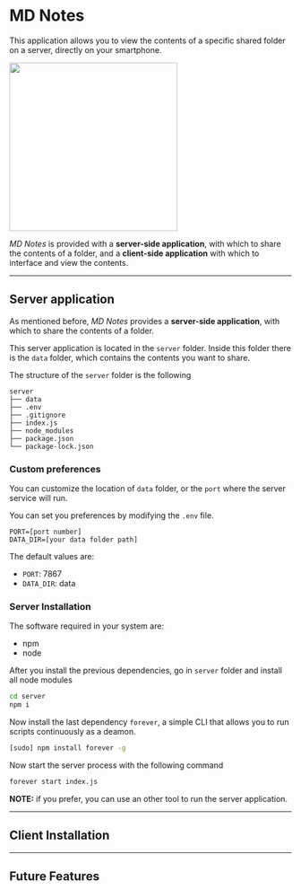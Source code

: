 # MD Notes
This application allows you to view the contents of a specific shared folder on a server, directly on your smartphone.

<img src="example.gif" width="300px"></img>

*MD Notes* is provided with a **server-side application**, with which to share the contents of a folder, and a **client-side application** with which to interface and view the contents.

* * *
## Server application
As mentioned before, *MD Notes* provides a **server-side application**, with which to share the contents of a folder.

This server application is located in the `server` folder.
Inside this folder there is the `data` folder, which contains the contents you want to share.


The structure of the `server` folder is the following
```
server
├── data
├── .env
├── .gitignore
├── index.js
├── node_modules
├── package.json
└── package-lock.json
```

### Custom preferences
You can customize the location of `data` folder, or the `port` where the server service will run.

You can set you preferences by modifying the `.env` file.
```
PORT=[port number]
DATA_DIR=[your data folder path]
```

The default values are:
- `PORT`: 7867
- `DATA_DIR`: data

### Server Installation
The software required in your system are:
- npm
- node

After you install the previous dependencies, go in `server` folder and install all node modules
```bash
cd server
npm i
```

Now install the last dependency `forever`, a simple CLI that allows you to run scripts continuously as a deamon.
```bash
[sudo] npm install forever -g
```
Now start the server process with the following command
```bash
forever start index.js
```

**NOTE:** if you prefer, you can use an other tool to run the server application.

* * *

## Client Installation

* * *

## Future Features
